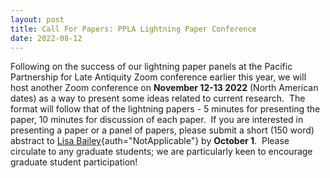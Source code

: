 ```yaml
---
layout: post
title: Call For Papers: PPLA Lightning Paper Conference
date: 2022-08-12
---
```


Following on the success of our lightning paper panels at the Pacific
Partnership for Late Antiquity Zoom conference earlier this year, we
will host another Zoom conference on **November 12-13 2022** (North
American dates) as a way to present some ideas related to current
research.  The format will follow that of the lightning papers - 5
minutes for presenting the paper, 10 minutes for discussion of each
paper.  If you are interested in presenting a paper or a panel of
papers, please submit a short (150 word) abstract to [Lisa
Bailey](mailto:lk.bailey@auckland.ac.nz){auth="NotApplicable"} by
**October 1**.  Please circulate to any graduate students; we are
particularly keen to encourage graduate student participation!
